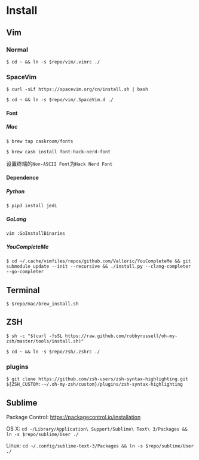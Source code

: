 # Install

## Vim

### Normal
`$ cd ~ && ln -s $repo/vim/.vimrc ./`

### SpaceVim
`$ curl -sLf https://spacevim.org/cn/install.sh | bash`

`$ cd ~ && ln -s $repo/vim/.SpaceVim.d ./`

#### Font

##### Mac
`$ brew tap caskroom/fonts`

`$ brew cask install font-hack-nerd-font`

设置终端的`Non-ASCII Font`为`Hack Nerd Font`

#### Dependence

##### Python
`$ pip3 install jedi`

##### GoLang
`vim :GoInstallBinaries`

##### YouCompleteMe
`$ cd ~/.cache/vimfiles/repos/github.com/Valloric/YouCompleteMe && git submodule update --init --recursive && ./install.py --clang-completer --go-completer`

## Terminal
`$ $repo/mac/brew_install.sh`

## ZSH
`$ sh -c "$(curl -fsSL https://raw.github.com/robbyrussell/oh-my-zsh/master/tools/install.sh)"`

`$ cd ~ && ln -s $repo/zsh/.zshrc ./`

### plugins
`$ git clone https://github.com/zsh-users/zsh-syntax-highlighting.git ${ZSH_CUSTOM:-~/.oh-my-zsh/custom}/plugins/zsh-syntax-highlighting`

## Sublime
Package Control: https://packagecontrol.io/installation

OS X: `cd ~/Library/Application\ Support/Sublime\ Text\ 3/Packages && ln -s $repo/sublime/User ./`

Linux: `cd ~/.config/sublime-text-3/Packages && ln -s $repo/sublime/User ./`
